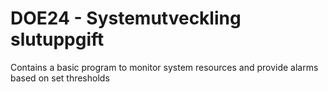 # DOE24 - Systemutveckling slutuppgift
 Contains a basic program to monitor system resources and provide alarms based on set thresholds
